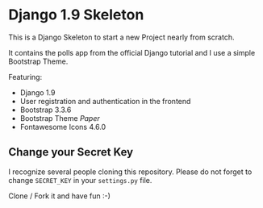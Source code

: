 # Django 1.9 Skeleton

This is a Django Skeleton to start a new Project nearly from scratch.

It contains the polls app from the official Django tutorial and I use a simple Bootstrap Theme.

Featuring:
* Django 1.9
* User registration and authentication in the frontend
* Bootstrap 3.3.6
* Bootstrap Theme *Paper*
* Fontawesome Icons 4.6.0


## Change your Secret Key
I recognize several people cloning this repository. Please do not forget to change `SECRET_KEY` in your `settings.py` file.

Clone / Fork it and have fun :-)
